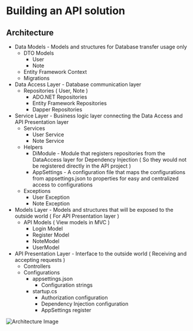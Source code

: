 # Building an API solution

## Architecture

- Data Models - Models and structures for Database transfer usage only
  - DTO Models
    - User
    - Note
  - Entity Framework Context
  - Migrations
- Data Access Layer - Database communication layer
  - Repositories ( User, Note )
    - ADO.NET Repositories
    - Entity Framework Repositories
    - Dapper Repositories
- Service Layer - Business logic layer connecting the Data Access and API Presentation layer
  - Services
    - User Service
    - Note Service
  - Helpers
    - DiModule - Module that registers repositories from the DataAccess layer for Dependency Injection ( So they would not be registered directly in the API project )
    - AppSettings - A configuration file that maps the configurations from appsettings.json to properties for easy and centralized access to configurations
  - Exceptions
    - User Exception
    - Note Exception
- Models Layer - Models and structures that will be exposed to the outside world ( For API Presentation layer )
  - API Models ( View models in MVC )
    - Login Model
    - Register Model
    - NoteModel
    - UserModel
- API Presentation Layer - Interface to the outside world ( Receiving and accepting requests )
  - Controllers
  - Configurations
    - appsettings.json
      - Configuration strings
    - startup.cs
      - Authorization configuration
      - Dependency Injection configuration
      - AppSettings register

![Architecture Image](../img/Architecture.jpg)

